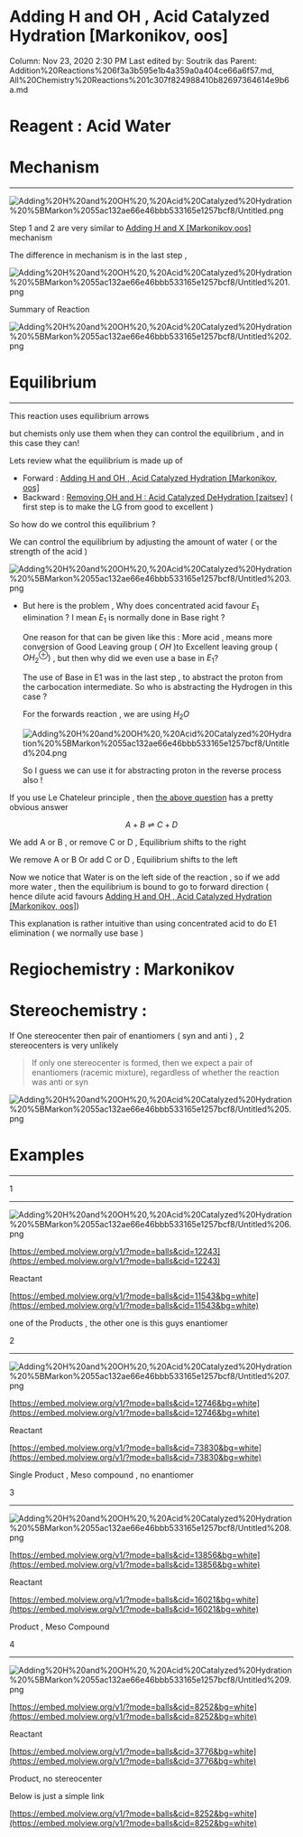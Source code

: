 # Adding H and OH ,  Acid Catalyzed Hydration [Markonikov, oos]

Column: Nov 23, 2020 2:30 PM
Last edited by: Soutrik das
Parent: Addition%20Reactions%206f3a3b595e1b4a359a0a404ce66a6f57.md, All%20Chemistry%20Reactions%201c307f824988410b82697364614e9b6a.md

# Reagent : Acid Water

# Mechanism

---

![Adding%20H%20and%20OH%20,%20Acid%20Catalyzed%20Hydration%20%5BMarkon%2055ac132ae66e46bbb533165e1257bcf8/Untitled.png](Adding%20H%20and%20OH%20,%20Acid%20Catalyzed%20Hydration%20%5BMarkon%2055ac132ae66e46bbb533165e1257bcf8/Untitled.png)

Step 1 and 2 are very similar to [Adding H and X [Markonikov,oos]](Adding%20H%20and%20X%20%5BMarkonikov,oos%5D%20faa09357d9ea49549a80b8715da440f9.md) mechanism 

The difference in mechanism is in the last step , 

![Adding%20H%20and%20OH%20,%20Acid%20Catalyzed%20Hydration%20%5BMarkon%2055ac132ae66e46bbb533165e1257bcf8/Untitled%201.png](Adding%20H%20and%20OH%20,%20Acid%20Catalyzed%20Hydration%20%5BMarkon%2055ac132ae66e46bbb533165e1257bcf8/Untitled%201.png)

Summary of Reaction 

![Adding%20H%20and%20OH%20,%20Acid%20Catalyzed%20Hydration%20%5BMarkon%2055ac132ae66e46bbb533165e1257bcf8/Untitled%202.png](Adding%20H%20and%20OH%20,%20Acid%20Catalyzed%20Hydration%20%5BMarkon%2055ac132ae66e46bbb533165e1257bcf8/Untitled%202.png)

# Equilibrium

---

This reaction uses equilibrium arrows 

but chemists only use them when they can control the equilibrium , and in this case they can!

Lets review what the equilibrium is made up of 

- Forward : [Adding H and OH ,  Acid Catalyzed Hydration [Markonikov, oos]]()
- Backward : [Removing OH and H : Acid Catalyzed DeHydration [zaitsev]](Removing%20OH%20and%20H%20Acid%20Catalyzed%20DeHydration%20%5Bzait%20df170e3acf564a559bccd42ed13cdf6c.md)   ( first step is to make the LG from good to excellent )

 

So how do we control this equilibrium ?

We can control the equilibrium by adjusting the amount of water ( or the strength of the acid ) 

![Adding%20H%20and%20OH%20,%20Acid%20Catalyzed%20Hydration%20%5BMarkon%2055ac132ae66e46bbb533165e1257bcf8/Untitled%203.png](Adding%20H%20and%20OH%20,%20Acid%20Catalyzed%20Hydration%20%5BMarkon%2055ac132ae66e46bbb533165e1257bcf8/Untitled%203.png)

- But here is the problem , Why does concentrated acid favour $E_1$ elimination ? I mean $E_1$ is normally done in Base right ?

    One reason for that can be given like this : More acid , means more conversion of Good Leaving group ( $OH$ )to Excellent leaving group ( $OH_2^\oplus)$ , but then why did we even use a base in $E_1$?

    The use of Base in E1 was in the last step , to abstract the proton from the carbocation intermediate. So who is abstracting the Hydrogen in this case ? 

    For the forwards reaction  , we are using $H_2O$ 

    ![Adding%20H%20and%20OH%20,%20Acid%20Catalyzed%20Hydration%20%5BMarkon%2055ac132ae66e46bbb533165e1257bcf8/Untitled%204.png](Adding%20H%20and%20OH%20,%20Acid%20Catalyzed%20Hydration%20%5BMarkon%2055ac132ae66e46bbb533165e1257bcf8/Untitled%204.png)

    So I guess we can use it for abstracting proton in the reverse process also !

If you use Le Chateleur principle , then  [the above question](https://www.notion.so/Adding-H-and-OH-Markonikov-55ac132ae66e46bbb533165e1257bcf8#4d1bd0c06bb44c8dac2d5687791d3a5e) has a pretty obvious answer 

$$A+B \rightleftharpoons C+D$$

We add A or B , or remove C or D , Equilibrium shifts to the right 

We remove A or B Or add C or D , Equilibrium shifts to the left 

Now we notice that Water is on the left side of the reaction , so if we add more water , then the equilibrium is bound to go to forward direction ( hence dilute acid favours [Adding H and OH ,  Acid Catalyzed Hydration [Markonikov, oos]]()) 

This explanation is rather intuitive than using concentrated acid to do E1 elimination ( we normally use base ) 

# Regiochemistry : Markonikov

# Stereochemistry :

 If One stereocenter then pair of enantiomers ( syn and anti ) , 2 stereocenters is very unlikely

> If only one stereocenter is formed, then we expect a pair of enantiomers (racemic mixture), regardless of whether the reaction was anti or syn

![Adding%20H%20and%20OH%20,%20Acid%20Catalyzed%20Hydration%20%5BMarkon%2055ac132ae66e46bbb533165e1257bcf8/Untitled%205.png](Adding%20H%20and%20OH%20,%20Acid%20Catalyzed%20Hydration%20%5BMarkon%2055ac132ae66e46bbb533165e1257bcf8/Untitled%205.png)

# Examples

---

1

---

![Adding%20H%20and%20OH%20,%20Acid%20Catalyzed%20Hydration%20%5BMarkon%2055ac132ae66e46bbb533165e1257bcf8/Untitled%206.png](Adding%20H%20and%20OH%20,%20Acid%20Catalyzed%20Hydration%20%5BMarkon%2055ac132ae66e46bbb533165e1257bcf8/Untitled%206.png)

[https://embed.molview.org/v1/?mode=balls&cid=12243](https://embed.molview.org/v1/?mode=balls&cid=12243)

Reactant

[https://embed.molview.org/v1/?mode=balls&cid=11543&bg=white](https://embed.molview.org/v1/?mode=balls&cid=11543&bg=white)

one of the Products , the other one is this guys enantiomer

2

---

![Adding%20H%20and%20OH%20,%20Acid%20Catalyzed%20Hydration%20%5BMarkon%2055ac132ae66e46bbb533165e1257bcf8/Untitled%207.png](Adding%20H%20and%20OH%20,%20Acid%20Catalyzed%20Hydration%20%5BMarkon%2055ac132ae66e46bbb533165e1257bcf8/Untitled%207.png)

[https://embed.molview.org/v1/?mode=balls&cid=12746&bg=white](https://embed.molview.org/v1/?mode=balls&cid=12746&bg=white)

Reactant

[https://embed.molview.org/v1/?mode=balls&cid=73830&bg=white](https://embed.molview.org/v1/?mode=balls&cid=73830&bg=white)

Single Product , Meso compound , no enantiomer

3

---

![Adding%20H%20and%20OH%20,%20Acid%20Catalyzed%20Hydration%20%5BMarkon%2055ac132ae66e46bbb533165e1257bcf8/Untitled%208.png](Adding%20H%20and%20OH%20,%20Acid%20Catalyzed%20Hydration%20%5BMarkon%2055ac132ae66e46bbb533165e1257bcf8/Untitled%208.png)

[https://embed.molview.org/v1/?mode=balls&cid=13856&bg=white](https://embed.molview.org/v1/?mode=balls&cid=13856&bg=white)

Reactant

[https://embed.molview.org/v1/?mode=balls&cid=16021&bg=white](https://embed.molview.org/v1/?mode=balls&cid=16021&bg=white)

Product , Meso Compound

4

---

![Adding%20H%20and%20OH%20,%20Acid%20Catalyzed%20Hydration%20%5BMarkon%2055ac132ae66e46bbb533165e1257bcf8/Untitled%209.png](Adding%20H%20and%20OH%20,%20Acid%20Catalyzed%20Hydration%20%5BMarkon%2055ac132ae66e46bbb533165e1257bcf8/Untitled%209.png)

[https://embed.molview.org/v1/?mode=balls&cid=8252&bg=white](https://embed.molview.org/v1/?mode=balls&cid=8252&bg=white)

Reactant

[https://embed.molview.org/v1/?mode=balls&cid=3776&bg=white](https://embed.molview.org/v1/?mode=balls&cid=3776&bg=white)

Product, no stereocenter

Below is just a simple link 

[https://embed.molview.org/v1/?mode=balls&cid=8252&bg=white](https://embed.molview.org/v1/?mode=balls&cid=8252&bg=white)